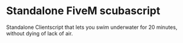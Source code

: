 # Standalone FiveM scubascript
 Standalone Clientscript that lets you swim underwater for 20 minutes, without dying of lack of air.
